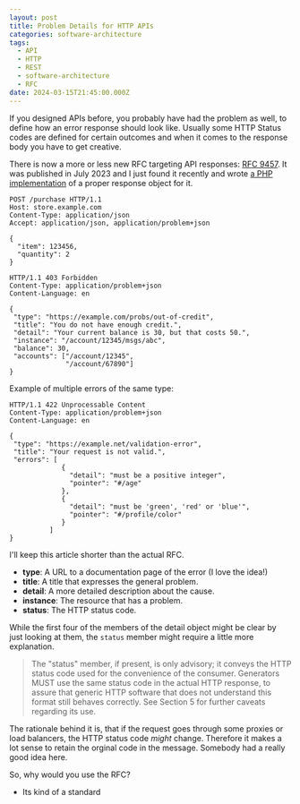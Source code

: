 ```yaml
---
layout: post
title: Problem Details for HTTP APIs
categories: software-architecture
tags:
  - API
  - HTTP
  - REST
  - software-architecture
  - RFC
date: 2024-03-15T21:45:00.000Z
---
```


If you designed APIs before, you probably have had the problem as well, to define how an error response should look like. Usually some HTTP Status codes are defined for certain outcomes and when it comes to the response body you have to get creative.

There is now a more or less new RFC targeting API responses: [RFC 9457](https://www.rfc-editor.org/rfc/rfc9457.html). It was published in July 2023 and I just found it recently and wrote [a PHP implementation](https://github.com/Phauthentic/error-response) of a proper response object for it.

```text
POST /purchase HTTP/1.1
Host: store.example.com
Content-Type: application/json
Accept: application/json, application/problem+json

{
  "item": 123456,
  "quantity": 2
}
```

```text
HTTP/1.1 403 Forbidden
Content-Type: application/problem+json
Content-Language: en

{
 "type": "https://example.com/probs/out-of-credit",
 "title": "You do not have enough credit.",
 "detail": "Your current balance is 30, but that costs 50.",
 "instance": "/account/12345/msgs/abc",
 "balance": 30,
 "accounts": ["/account/12345",
              "/account/67890"]
}
```

Example of multiple errors of the same type:

```text
HTTP/1.1 422 Unprocessable Content
Content-Type: application/problem+json
Content-Language: en

{
 "type": "https://example.net/validation-error",
 "title": "Your request is not valid.",
 "errors": [
             {
               "detail": "must be a positive integer",
               "pointer": "#/age"
             },
             {
               "detail": "must be 'green', 'red' or 'blue'",
               "pointer": "#/profile/color"
             }
          ]
}
```

I'll keep this article shorter than the actual RFC.

* **type**: A URL to a documentation page of the error (I love the idea!)
* **title**: A title that expresses the general problem.
* **detail**: A more detailed description about the cause.
* **instance**: The resource that has a problem.
* **status**: The HTTP status code.

While the first four of the members of the detail object might be clear by just looking at them, the `status` member might require a little more explanation.

> The "status" member, if present, is only advisory; it conveys the HTTP status code used for the convenience of the consumer. Generators MUST use the same status code in the actual HTTP response, to assure that generic HTTP software that does not understand this format still behaves correctly. See Section 5 for further caveats regarding its use.

The rationale behind it is, that if the request goes through some proxies or load balancers, the HTTP status code *might* change. Therefore it makes a lot sense to retain the orginal code in the message. Somebody had a really good idea here.

So, why would you use the RFC?

* Its kind of a standard
